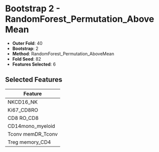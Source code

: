 # Bootstrap 2 - RandomForest_Permutation_AboveMean

- **Outer Fold**: 40
- **Bootstrap**: 2
- **Method**: RandomForest_Permutation_AboveMean
- **Fold Seed**: 82
- **Features Selected**: 6

## Selected Features

| Feature |
|---------|
| NKCD16_NK |
| Ki67_CD8RO |
| CD8 RO_CD8 |
| CD14mono_myeloid |
| Tconv memDR_Tconv |
| Treg memory_CD4 |
